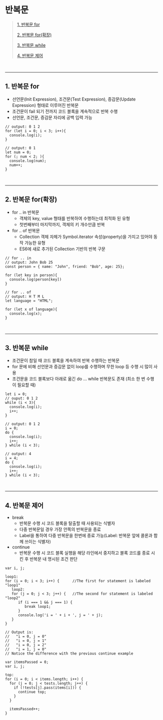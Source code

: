 # 반복문

> [1. 반복문 for](#1-반복문-for)
>
> [2. 반복문 for(확장)](#2-반복문-for확장)
>
> [3. 반복문 while](#3-반복문-while)
>
> [4. 반복문 제어](#4-반복문-제어)

<br><hr>

## 1. 반복문 for

- 선언문(Init Expression), 조건문(Test Expression), 증감문(Update Expression) 형태로 이루어진 반복문
- 조건문이 fail 되기 전까지 코드 블록을 계속적으로 반복 수행
- 선언문, 조건문, 증감문 자리에 공백 입력 가능

```
// output: 0 1 2
for (let i = 0; i < 3; i++){
  console.log(i);
}

// output: 0 1
let num = 0;
for (; num < 2; ){
  console.log(num);
  num++;
}
```

<br><hr>

## 2. 반복문 for(확장)

- for .. in 반복문
  - 객체의 key, value 형태를 반복하여 수행하는데 최적화 된 유형
  - 첫번째부터 마지막까지, 객체의 키 개수만큼 반복
- for .. of 반복문
  - Collection 객체 자체가 Symbol.iterator 속성(property)을 가지고 있어야 동작 가능한 유형
  - ES6에 새로 추가된 Collection 기반의 반복 구문

```
// for .. in
// output: John Bob 25
const person = { name: "John", friend: "Bob", age: 25};

for (let key in person){
  console.log(person[key])
}

// for .. of
// output: H T M L
let language = "HTML";

for (let x of language){
  console.log(x);
}
```

<br><hr>

## 3. 반복문 while

- 조건문이 참일 때 코드 블록을 계속하여 반복 수행하는 반복문
- for 문에 비해 선언문과 증감문 없이 loop를 수행하며 무한 loop 등 수행 시 많이 사용
- 조건문을 코드 블록보다 아래로 옮긴 do ... while 반복문도 존재 (최소 한 번 수행이 필요할 때)

```
let i = 0;
// ouput: 0 1 2
while (i < 3){
  console.log(i);
  i++;
}

// output: 0 1 2
i = 0;
do {
  console.log(i);
  i++;
} while (i < 3);

// output: 4
i = 4;
do {
  console.log(i);
  i++;
} while (i < 3);
```

<br><hr>

## 4. 반복문 제어

- break
  - 반복문 수행 시 코드 블록을 탈출할 때 사용되는 식별자
  - 다중 반복문일 경우 가장 안쪽의 반복문을 종료
  - Label을 통하여 다중 반복문을 한번에 종료 가능(Label: 반복문 앞에 콜론과 함께 쓰이는 식별자)
- continue
  - 반복문 수행 시 코드 블록 실행을 해당 라인에서 중지하고 블록 코드를 종료 시킨 후 반복문 내 명시된 조건 판단

```
var i, j;

loop1:
for (i = 0; i < 3; i++) {      //The first for statement is labeled "loop1"
   loop2:
   for (j = 0; j < 3; j++) {   //The second for statement is labeled "loop2"
      if (i === 1 && j === 1) {
         break loop1;
      }
      console.log('i = ' + i + ', j = ' + j);
   }
}

// Output is:
//   "i = 0, j = 0"
//   "i = 0, j = 1"
//   "i = 0, j = 2"
//   "i = 1, j = 0"
// Notice the difference with the previous continue example
```

```
var itemsPassed = 0;
var i, j;

top:
for (i = 0; i < items.length; i++) {
  for (j = 0; j < tests.length; j++) {
    if (!tests[j].pass(items[i])) {
      continue top;
    }
  }

  itemsPassed++;
}
```
